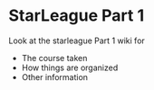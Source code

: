 # StarLeague Part 1

Look at the starleague Part 1 wiki for
 - The course taken
 - How things are organized
 - Other information
 